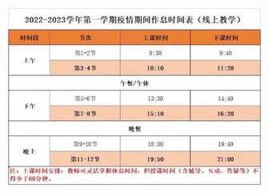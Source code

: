 ![微信图片_20220823102739](https://raw.githubusercontent.com/feifeizhuzhu/desktop-tutorial/main/mdimg/202208232205557.jpg)